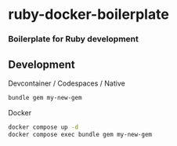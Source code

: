 # ruby-docker-boilerplate

### Boilerplate for Ruby development

## Development

Devcontainer / Codespaces / Native

```sh
bundle gem my-new-gem
```

Docker

```sh
docker compose up -d
docker compose exec bundle gem my-new-gem
```
